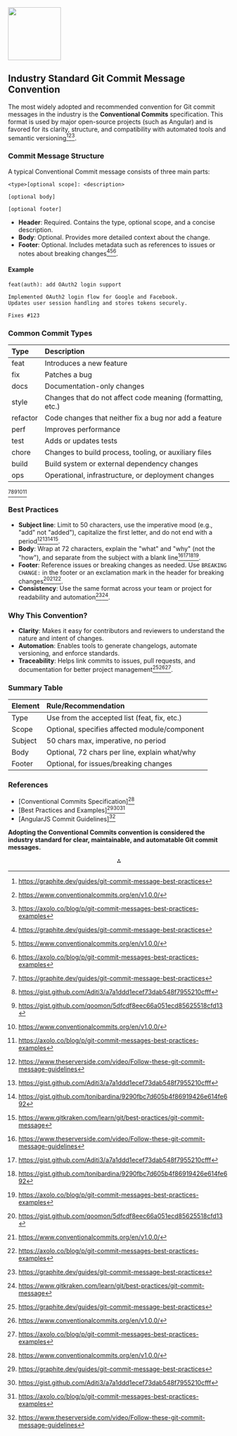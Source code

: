 <img src="https://r2cdn.perplexity.ai/pplx-full-logo-primary-dark%402x.png" class="logo" width="120"/>

## Industry Standard Git Commit Message Convention

The most widely adopted and recommended convention for Git commit messages in the industry is the **Conventional Commits** specification. This format is used by major open-source projects (such as Angular) and is favored for its clarity, structure, and compatibility with automated tools and semantic versioning[^3][^7][^8].

### Commit Message Structure

A typical Conventional Commit message consists of three main parts:

```
<type>[optional scope]: <description>

[optional body]

[optional footer]
```

- **Header**: Required. Contains the type, optional scope, and a concise description.
- **Body**: Optional. Provides more detailed context about the change.
- **Footer**: Optional. Includes metadata such as references to issues or notes about breaking changes[^3][^7][^8].


#### Example

```
feat(auth): add OAuth2 login support

Implemented OAuth2 login flow for Google and Facebook.
Updates user session handling and stores tokens securely.

Fixes #123
```


### Common Commit Types

| Type | Description |
| :-- | :-- |
| feat | Introduces a new feature |
| fix | Patches a bug |
| docs | Documentation-only changes |
| style | Changes that do not affect code meaning (formatting, etc.) |
| refactor | Code changes that neither fix a bug nor add a feature |
| perf | Improves performance |
| test | Adds or updates tests |
| chore | Changes to build process, tooling, or auxiliary files |
| build | Build system or external dependency changes |
| ops | Operational, infrastructure, or deployment changes |

[^3][^4][^5][^7][^8]

### Best Practices

- **Subject line**: Limit to 50 characters, use the imperative mood (e.g., "add" not "added"), capitalize the first letter, and do not end with a period[^1][^4][^6][^9].
- **Body**: Wrap at 72 characters, explain the "what" and "why" (not the "how"), and separate from the subject with a blank line[^1][^4][^6][^8].
- **Footer**: Reference issues or breaking changes as needed. Use `BREAKING CHANGE:` in the footer or an exclamation mark in the header for breaking changes[^5][^7][^8].
- **Consistency**: Use the same format across your team or project for readability and automation[^3][^9].


### Why This Convention?

- **Clarity**: Makes it easy for contributors and reviewers to understand the nature and intent of changes.
- **Automation**: Enables tools to generate changelogs, automate versioning, and enforce standards.
- **Traceability**: Helps link commits to issues, pull requests, and documentation for better project management[^3][^7][^8].


### Summary Table

| Element | Rule/Recommendation |
| :-- | :-- |
| Type | Use from the accepted list (feat, fix, etc.) |
| Scope | Optional, specifies affected module/component |
| Subject | 50 chars max, imperative, no period |
| Body | Optional, 72 chars per line, explain what/why |
| Footer | Optional, for issues/breaking changes |

### References

- [Conventional Commits Specification][^7]
- [Best Practices and Examples][^3][^4][^8]
- [AngularJS Commit Guidelines][^1]

**Adopting the Conventional Commits convention is considered the industry standard for clear, maintainable, and automatable Git commit messages.**

<div style="text-align: center">⁂</div>

[^1]: https://www.theserverside.com/video/Follow-these-git-commit-message-guidelines

[^2]: https://dev.to/tuasegun/a-guide-to-writing-industry-standard-git-commit-message-2ohl

[^3]: https://graphite.dev/guides/git-commit-message-best-practices

[^4]: https://gist.github.com/Aditi3/a7a1ddd1ecef73dab548f7955210cfff

[^5]: https://gist.github.com/qoomon/5dfcdf8eec66a051ecd85625518cfd13

[^6]: https://gist.github.com/tonibardina/9290fbc7d605b4f86919426e614fe692

[^7]: https://www.conventionalcommits.org/en/v1.0.0/

[^8]: https://axolo.co/blog/p/git-commit-messages-best-practices-examples

[^9]: https://www.gitkraken.com/learn/git/best-practices/git-commit-message

[^10]: https://www.reddit.com/r/learnprogramming/comments/tk87nv/where_to_find_professional_git_conventions/

